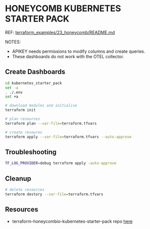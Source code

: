 # HONEYCOMB KUBERNETES STARTER PACK

REF: [terraform_examples/23_honeycomb/README.md](https://github.com/chrisguest75/terraform_examples/blob/master/23_honeycomb/README.md)  

NOTES:

* APIKEY needs permissions to modify columns and create queries.  
* These dashboards do not work with the OTEL collector.  

## Create Dashboards

```sh
cd kubernetes_starter_pack
set -a
. ./.env
set +a

# download modules and initialise
terraform init

# plan resources
terraform plan --var-file=terraform.tfvars

# create resoures
terraform apply --var-file=terraform.tfvars --auto-approve 
```

## Troubleshooting

```sh
TF_LOG_PROVIDER=debug terraform apply -auto-approve
```

## Cleanup

```sh
# delete resources
terraform destory --var-file=terraform.tfvars 
```

## Resources

* terraform-honeycombio-kubernetes-starter-pack repo [here](https://github.com/honeycombio/terraform-honeycombio-kubernetes-starter-pack)
